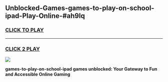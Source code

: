
## Unblocked-Games-games-to-play-on-school-ipad-Play-Online-#ah9lq
<h3>
<a href="https://premium.freeplayer.one?title=games-to-play-on-school-ipad&ref=24F">CLICK TO PLAY</a></h3>
<hr>

<h3>
<a href="https://premium.freeplayer.one?title=games-to-play-on-school-ipad&ref=24F">CLICK 2 PLAY</a>
  
</h3>

<a href="https://premium.freeplayer.one?title=games-to-play-on-school-ipad&ref=24F/"><img src="https://clearcache.store/games.png"></a>


**games-to-play-on-school-ipad games unblocked: Your Gateway to Fun and Accessible Online Gaming**
